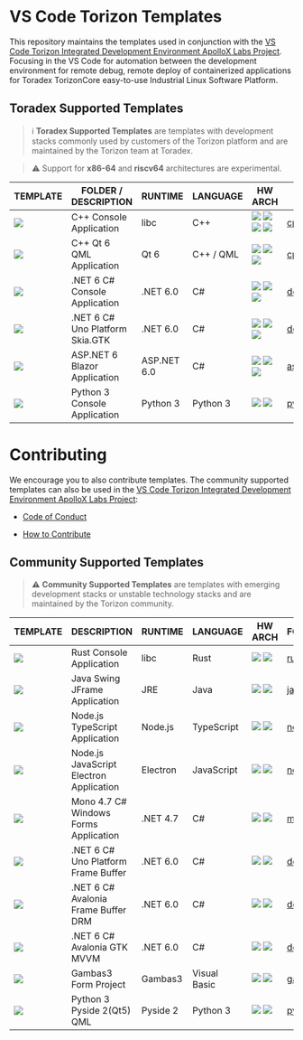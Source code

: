 # VS Code Torizon Templates

This repository maintains the templates used in conjunction with the [VS Code Torizon Integrated Development Environment ApolloX Labs Project](https://labs.toradex.com/projects/torizon-vs-code-v2-apollo-x). Focusing in the VS Code for automation between the development environment for remote debug, remote deploy of containerized applications for Toradex TorizonCore easy-to-use Industrial Linux Software Platform.

## Toradex Supported Templates

> ℹ️ **Toradex Supported Templates** are templates with development stacks commonly used by customers of the Torizon platform and are maintained by the Torizon team at Toradex.

> ⚠️ Support for **x86-64** and **riscv64** architectures are experimental.

| TEMPLATE                                                                                                      | FOLDER / DESCRIPTION            | RUNTIME     | LANGUAGE  | HW ARCH                                                                                                                                                                                                                                                                                                                                                                                                               | FOLDER                             |
| ------------------------------------------------------------------------------------------------------------- | ------------------------------- | ----------- | --------- | --------------------------------------------------------------------------------------------------------------------------------------------------------------------------------------------------------------------------------------------------------------------------------------------------------------------------------------------------------------------------------------------------------------------- | ---------------------------------- |
| ![](https://github.com/toradex/vscode-torizon-templates/blob/bookworm/assets/img/cppconsole.png?raw=true)     | C++ Console Application         | libc        | C++       | ![](https://github.com/toradex/vscode-torizon-templates/blob/bookworm/assets/img/arm32.png?raw=true) ![](https://github.com/toradex/vscode-torizon-templates/blob/bookworm/assets/img/arm64.png?raw=true) ![](https://github.com/toradex/vscode-torizon-templates/blob/bookworm/assets/img/riscv64.png?raw=true) ![](https://github.com/toradex/vscode-torizon-templates/blob/bookworm/assets/img/x8664.png?raw=true) | [cppConsole](./cppConsole)         |
| ![](https://github.com/toradex/vscode-torizon-templates/blob/bookworm/assets/img/qt6qml.png?raw=true)         | C++ Qt 6 QML Application        | Qt 6        | C++ / QML | ![](https://github.com/toradex/vscode-torizon-templates/blob/bookworm/assets/img/arm32.png?raw=true) ![](https://github.com/toradex/vscode-torizon-templates/blob/bookworm/assets/img/arm64.png?raw=true)  ![](https://github.com/toradex/vscode-torizon-templates/blob/bookworm/assets/img/x8664.png?raw=true)                                                                                                       | [cppQML](./cppQML)                 |
| ![](https://github.com/toradex/vscode-torizon-templates/blob/dev/assets/img/dotnetconsole.png?raw=true)       | .NET 6 C# Console Application   | .NET 6.0    | C#        | ![](https://github.com/toradex/vscode-torizon-templates/blob/bookworm/assets/img/arm32.png?raw=true) ![](https://github.com/toradex/vscode-torizon-templates/blob/bookworm/assets/img/arm64.png?raw=true)  ![](https://github.com/toradex/vscode-torizon-templates/blob/bookworm/assets/img/x8664.png?raw=true)                                                                                                       | [dotnetConsole](./dotnetConsole)   |
| ![](https://github.com/toradex/vscode-torizon-templates/blob/bookworm/assets/img/unogtk.png?raw=true)         | .NET 6 C# Uno Platform Skia.GTK | .NET 6.0    | C#        | ![](https://github.com/toradex/vscode-torizon-templates/blob/bookworm/assets/img/arm32.png?raw=true) ![](https://github.com/toradex/vscode-torizon-templates/blob/bookworm/assets/img/arm64.png?raw=true)  ![](https://github.com/toradex/vscode-torizon-templates/blob/bookworm/assets/img/x8664.png?raw=true)                                                                                                       | [dotnetUno](./dotnetUno)           |
| ![](https://github.com/toradex/vscode-torizon-templates/blob/bookworm/assets/img/aspnetblazor.png?raw=true)   | ASP.NET 6 Blazor Application    | ASP.NET 6.0 | C#        | ![](https://github.com/toradex/vscode-torizon-templates/blob/bookworm/assets/img/arm32.png?raw=true) ![](https://github.com/toradex/vscode-torizon-templates/blob/bookworm/assets/img/arm64.png?raw=true)  ![](https://github.com/toradex/vscode-torizon-templates/blob/bookworm/assets/img/x8664.png?raw=true)                                                                                                       | [aspnetBlazor](./aspnetBlazor)     |
| ![](https://github.com/toradex/vscode-torizon-templates/blob/bookworm/assets/img/python3console.png?raw=true) | Python 3 Console Application    | Python 3    | Python 3  | ![](https://github.com/toradex/vscode-torizon-templates/blob/bookworm/assets/img/arm32.png?raw=true) ![](https://github.com/toradex/vscode-torizon-templates/blob/bookworm/assets/img/arm64.png?raw=true)                                                                                                                                                                                                             | [python3Console](./python3Console) |

# Contributing

We encourage you to also contribute templates. The community supported templates can also be used in the [VS Code Torizon Integrated Development Environment ApolloX Labs Project](https://labs.toradex.com/projects/torizon-vs-code-v2-apollo-x):

- [Code of Conduct](./CODE_OF_CONDUCT.md)

- [How to Contribute](./CONTRIBUTING.md)

## Community Supported Templates

> ⚠️ **Community Supported Templates** are templates with emerging development stacks or unstable technology stacks and are maintained by the Torizon community.

| TEMPLATE                                                                                             | DESCRIPTION                             | RUNTIME  | LANGUAGE     | HW ARCH                                                                                                                                                                                   | FOLDER                                                   | CONTRIBUTOR                                                                                               |
| ---------------------------------------------------------------------------------------------------- | --------------------------------------- | -------- | ------------ | ----------------------------------------------------------------------------------------------------------------------------------------------------------------------------------------- |:-------------------------------------------------------- | --------------------------------------------------------------------------------------------------------- |
| ![](https://github.com/microhobby/torizon-templates/blob/main/assets/img/rust-console.png?raw=true)  | Rust Console Application                | libc     | Rust         | ![](https://github.com/microhobby/torizon-templates/blob/main/assets/img/arm32.png?raw=true) ![](https://github.com/microhobby/torizon-templates/blob/main/assets/img/arm64.png?raw=true) | [rustConsole](./rustConsole)                           | ![](https://avatars.githubusercontent.com/u/19845403?v=4)[@skkywalker](https://www.github.com/skkywalker) |
| ![](https://github.com/microhobby/torizon-templates/blob/main/assets/img/jframe.png?raw=true)        | Java Swing JFrame Application           | JRE      | Java         | ![](https://github.com/microhobby/torizon-templates/blob/main/assets/img/arm32.png?raw=true) ![](https://github.com/microhobby/torizon-templates/blob/main/assets/img/arm64.png?raw=true) | [javaForms](./javaForms)                                 | ![](https://avatars.githubusercontent.com/u/2633321?v=4) [@microhobby](https://www.github.com/microhobby) |
| ![](https://github.com/microhobby/torizon-templates/blob/main/assets/img/nodejsts.png?raw=true)      | Node.js TypeScript Application          | Node.js  | TypeScript   | ![](https://github.com/microhobby/torizon-templates/blob/main/assets/img/arm32.png?raw=true) ![](https://github.com/microhobby/torizon-templates/blob/main/assets/img/arm64.png?raw=true) | [nodeJSTypeScript](./nodeJSTypeScript)                   | ![](https://avatars.githubusercontent.com/u/2633321?v=4) [@microhobby](https://www.github.com/microhobby) |
| ![](https://github.com/microhobby/torizon-templates/blob/main/assets/img/electronjs.png?raw=true)    | Node.js JavaScript Electron Application | Electron | JavaScript   | ![](https://github.com/microhobby/torizon-templates/blob/main/assets/img/arm32.png?raw=true) ![](https://github.com/microhobby/torizon-templates/blob/main/assets/img/arm64.png?raw=true) | [nodeElectron](./nodeElectron)                           | ![](https://avatars.githubusercontent.com/u/2633321?v=4) [@microhobby](https://www.github.com/microhobby) |
| ![](https://github.com/microhobby/torizon-templates/blob/main/assets/img/monowinforms.png?raw=true)  | Mono 4.7 C# Windows Forms Application   | .NET 4.7 | C#           | ![](https://github.com/microhobby/torizon-templates/blob/main/assets/img/arm32.png?raw=true) ![](https://github.com/microhobby/torizon-templates/blob/main/assets/img/arm64.png?raw=true) | [monoCsharpForms](./monoCsharpForms)                     | ![](https://avatars.githubusercontent.com/u/2633321?v=4) [@microhobby](https://www.github.com/microhobby) |
| ![](https://github.com/microhobby/torizon-templates/blob/main/assets/img/unofbdrm.png?raw=true)      | .NET 6 C# Uno Platform Frame Buffer     | .NET 6.0 | C#           | ![](https://github.com/microhobby/torizon-templates/blob/main/assets/img/arm32.png?raw=true) ![](https://github.com/microhobby/torizon-templates/blob/main/assets/img/arm64.png?raw=true) | [dotnetUnoFrameBuffer](./dotnetUnoFrameBuffer)           | ![](https://avatars.githubusercontent.com/u/2633321?v=4) [@microhobby](https://www.github.com/microhobby) |
| ![](https://github.com/microhobby/torizon-templates/blob/main/assets/img/avaloniafbdrm.png?raw=true) | .NET 6 C# Avalonia Frame Buffer DRM     | .NET 6.0 | C#           | ![](https://github.com/microhobby/torizon-templates/blob/main/assets/img/arm32.png?raw=true) ![](https://github.com/microhobby/torizon-templates/blob/main/assets/img/arm64.png?raw=true) | [dotnetAvaloniaFrameBuffer](./dotnetAvaloniaFrameBuffer) | ![](https://avatars.githubusercontent.com/u/2633321?v=4) [@microhobby](https://www.github.com/microhobby) |
| ![](https://github.com/microhobby/torizon-templates/blob/main/assets/img/avaloniagtk.png?raw=true)   | .NET 6 C# Avalonia GTK MVVM             | .NET 6.0 | C#           | ![](https://github.com/microhobby/torizon-templates/blob/main/assets/img/arm32.png?raw=true) ![](https://github.com/microhobby/torizon-templates/blob/main/assets/img/arm64.png?raw=true) | [dotnetAvalonia](./dotnetAvalonia)                       | ![](https://avatars.githubusercontent.com/u/2633321?v=4) [@microhobby](https://www.github.com/microhobby) |
| ![](https://github.com/microhobby/torizon-templates/blob/main/assets/img/gambasform.png?raw=true)    | Gambas3 Form Project                    | Gambas3  | Visual Basic | ![](https://github.com/microhobby/torizon-templates/blob/main/assets/img/arm32.png?raw=true) ![](https://github.com/microhobby/torizon-templates/blob/main/assets/img/arm64.png?raw=true) | [gambasForms](./gambasForms)                             | ![](https://avatars.githubusercontent.com/u/2633321?v=4) [@microhobby](https://www.github.com/microhobby) |
| ![](https://github.com/toradex/vscode-torizon-templates/blob/bookworm/assets/img/python3console.png?raw=true)        | Python 3 Pyside 2(Qt5) QML | Pyside 2 | Python 3        | ![](https://github.com/toradex/vscode-torizon-templates/blob/bookworm/assets/img/arm32.png?raw=true) ![](https://github.com/toradex/vscode-torizon-templates/blob/bookworm/assets/img/arm64.png?raw=true)  | [python3Pyside2QML](./python3Pyside2QML)           | ![](https://avatars.githubusercontent.com/u/83607022?v=4) [@andreriesco](https://www.github.com/andreriesco) |

